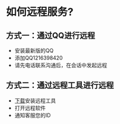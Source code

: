 # 如何远程服务?

## 方式一：通过QQ进行远程

* 安装最新版的QQ
* 添加QQ1216398420
* 请先电话联系沟通后，在会话中发起远程

## 方式二：通过远程工具进行远程

* [下载](ref://assets/TeamViewer_Host_Setup.zip)安装远程工具
* 打开远程软件
* 通知客服您的ID
